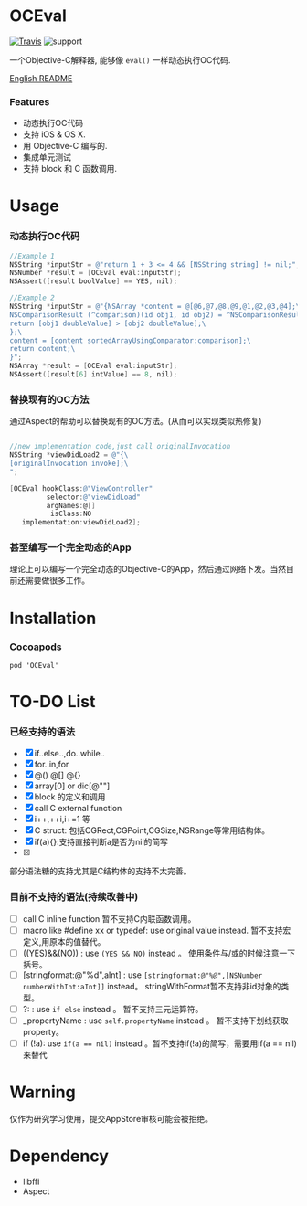 # OCEval

 [![Travis](https://travis-ci.org/lilidan/OCEval.svg?branch=master)](https://travis-ci.org/lilidan/OCEval)
 ![support](https://img.shields.io/badge/support-macOS%20%7C%20iOS-orange.svg)

一个Objective-C解释器, 能够像 `eval()` 一样动态执行OC代码.

[English README](https://github.com/lilidan/OCEval/blob/master/README.md)


### Features

- 动态执行OC代码
- 支持 iOS & OS X.
- 用 Objective-C 编写的.
- 集成单元测试
- 支持 block 和 C 函数调用.

# Usage

### 动态执行OC代码

```Objective-C
//Example 1
NSString *inputStr = @"return 1 + 3 <= 4 && [NSString string] != nil;";
NSNumber *result = [OCEval eval:inputStr];
NSAssert([result boolValue] == YES, nil);
```
```Objective-C
//Example 2
NSString *inputStr = @"{NSArray *content = @[@6,@7,@8,@9,@1,@2,@3,@4];\
NSComparisonResult (^comparison)(id obj1, id obj2) = ^NSComparisonResult(id  _Nonnull obj1, id  _Nonnull obj2) {\
return [obj1 doubleValue] > [obj2 doubleValue];\
};\
content = [content sortedArrayUsingComparator:comparison];\
return content;\
}";
NSArray *result = [OCEval eval:inputStr];
NSAssert([result[6] intValue] == 8, nil);
```

### 替换现有的OC方法

通过Aspect的帮助可以替换现有的OC方法。(从而可以实现类似热修复)

```Objective-C

//new implementation code,just call originalInvocation
NSString *viewDidLoad2 = @"{\
[originalInvocation invoke];\
";

[OCEval hookClass:@"ViewController"
         selector:@"viewDidLoad"
         argNames:@[]
          isClass:NO
   implementation:viewDidLoad2];
```

### 甚至编写一个完全动态的App

理论上可以编写一个完全动态的Objective-C的App，然后通过网络下发。当然目前还需要做很多工作。

# Installation

### Cocoapods

```
pod 'OCEval'
```

# TO-DO List

### 已经支持的语法


* [x] if..else..,do..while..
* [x] for..in,for
* [x] @() @[] @{}
* [x] array[0] or dic[@""]
* [x] block 的定义和调用
* [x] call C external function
* [x] i++,++i,i+=1 等
* [x] C struct: 包括CGRect,CGPoint,CGSize,NSRange等常用结构体。
* [x] if(a){}:支持直接判断a是否为nil的简写
* [x] [super doSth]: 支持调用super

部分语法糖的支持尤其是C结构体的支持不太完善。

### 目前不支持的语法(持续改善中)

* [ ] call C inline function 暂不支持C内联函数调用。
* [ ] macro like #define xx or typedef: use original value instead.  暂不支持宏定义,用原本的值替代。
* [ ] ((YES)&&(NO)) : use `(YES && NO)` instead 。 使用条件与/或的时候注意一下括号。
* [ ] [stringformat:@"%d",aInt] : use `[stringformat:@"%@",[NSNumber numberWithInt:aInt]]` instead。 stringWithFormat暂不支持非id对象的类型。
* [ ] ?:   :  use `if else` instead 。 暂不支持三元运算符。
* [ ] _propertyName :  use `self.propertyName` instead 。 暂不支持下划线获取property。
* [ ] if (!a): use `if(a == nil)` instead  。暂不支持if(!a)的简写，需要用if(a == nil)来替代

# Warning

仅作为研究学习使用，提交AppStore审核可能会被拒绝。

# Dependency

- libffi
- Aspect
